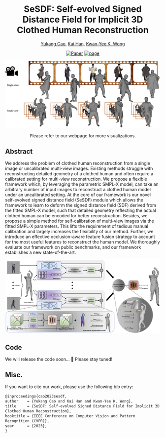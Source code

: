 <div align="center">

# SeSDF: Self-evolved Signed Distance Field for Implicit 3D Clothed Human Reconstruction

<a href="https://yukangcao.github.io/">Yukang Cao</a>, <a href="https://www.kaihan.org/">Kai Han</a>, <a href="https://i.cs.hku.hk/~kykwong/">Kwan-Yee K. Wong</a>

[![Paper](http://img.shields.io/badge/Paper-arxiv.2306.03038-B31B1B.svg)](https://arxiv.org/abs/2304.00359)
<a href="https://yukangcao.github.io/SeSDF/"><img alt="page" src="https://img.shields.io/badge/Webpage-0054a6?logo=Google%20chrome&logoColor=white"></a>

<img src="./docs/teaser.png">

Please refer to our webpage for more visualizations.
</div>

## Abstract
We address the problem of clothed human reconstruction from a single image or uncalibrated multi-view images. Existing methods struggle with reconstructing detailed geometry of a clothed human and often require a calibrated setting for multi-view reconstruction. We propose a flexible framework which, by leveraging the parametric SMPL-X model, can take an arbitrary number of input images to reconstruct a clothed human model under an uncalibrated setting. At the core of our framework is our novel self-evolved signed distance field (SeSDF) module which allows the framework to learn to deform the signed distance field (SDF) derived from the fitted SMPL-X model, such that detailed geometry reflecting the actual clothed human can be encoded for better reconstruction. Besides, we propose a simple method for self-calibration of multi-view images via the fitted SMPL-X parameters. This lifts the requirement of tedious manual calibration and largely increases the flexibility of our method. Further, we introduce an effective occlusion-aware feature fusion strategy to account for the most useful features to reconstruct the human model. We thoroughly evaluate our framework on public benchmarks, and our framework establishes a new state-of-the-art.

<img src="./docs/pipeline.png">


## Code
We will release the code soon... 🚧 Please stay tuned!

## Misc.
If you want to cite our work, please use the following bib entry:
```
@inproceedings{cao2023sesdf,
author    = {Yukang Cao and Kai Han and Kwan-Yee K. Wong},
title     = {SeSDF: Self-evolved Signed Distance Field for Implicit 3D Clothed Human Reconstruction},
booktitle = {IEEE Conference on Computer Vision and Pattern Recognition (CVPR)},
year      = {2023},
}
```
